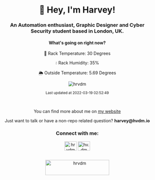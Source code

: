 <h1 align="center">👋 Hey, I'm Harvey!</h1>
<h3 align="center">An Automation enthusiast, Graphic Designer and Cyber Security student based in London, UK.</h3>
<h4 align="center">What's going on right now?</h4>
<p align="center">🧮 Rack Temperature: 30 Degrees</p>
<p align="center">💧 Rack Humidity: 35%</p>
<p align="center">🌦️ Outside Temperature: 5.69 Degrees</p>
<p align="center"> <img src="https://komarev.com/ghpvc/?username=hrvdm&label=Profile%20views&color=0e75b6&style=flat" alt="hrvdm" /> </p>
<p align="center"><sub>Last updated at 2022-03-19 02:52:49</sub></p>
<br>

<p align="center">You can find more about me on <a href="https://hvdm.io">my website</a></p>
<p align="center">Just want to talk or have a non-repo related question? <strong>harvey@hvdm.io</strong></p>

<div align="center">
<h3>Connect with me:</h3>
<a href="https://twitter.com/hrvdm" target="blank"><img align="center" src="https://raw.githubusercontent.com/rahuldkjain/github-profile-readme-generator/master/src/images/icons/Social/twitter.svg" alt="hrvdm" height="30" width="40" /></a>
<a href="https://instagram.com/hv.dm" target="blank"><img align="center" src="https://raw.githubusercontent.com/rahuldkjain/github-profile-readme-generator/master/src/images/icons/Social/instagram.svg" alt="hv.dm" height="30" width="40" /></a>
</div><br>
<p align="center"><a href="https://www.buymeacoffee.com/hrvdm"> <img src="https://cdn.buymeacoffee.com/buttons/v2/default-yellow.png" height="50" width="210" alt="hrvdm" /></a></p><br>